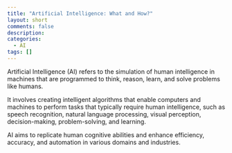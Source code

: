 ```yaml
---
title: "Artificial Intelligence: What and How?"
layout: short
comments: false
description: 
categories:
  - AI
tags: []
---
```

Artificial Intelligence (AI) refers to the simulation of human intelligence in machines that are programmed to think, reason, learn, and solve problems like humans. 

It involves creating intelligent algorithms that enable computers and machines to perform tasks that typically require human intelligence, such as speech recognition, natural language processing, visual perception, decision-making, problem-solving, and learning. 

AI aims to replicate human cognitive abilities and enhance efficiency, accuracy, and automation in various domains and industries.